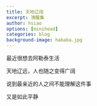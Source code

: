 ```yaml
---
title: 天地辽阔
excerpt: 清醒集
author: hsiao
options: [minihead]
categories: blog
background-image: hababa.jpg
---
```


最近很想去阿勒泰生活

天地辽远，人也随之变得广阔

说到最亲近的人之间不能理解这件事

又是如此平静